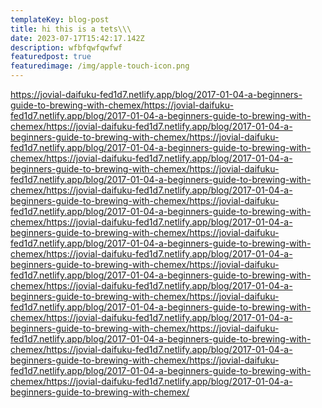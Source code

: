 ```yaml
---
templateKey: blog-post
title: hi this is a tets\\\
date: 2023-07-17T15:42:17.142Z
description: wfbfqwfqwfwf
featuredpost: true
featuredimage: /img/apple-touch-icon.png
---
```

https://jovial-daifuku-fed1d7.netlify.app/blog/2017-01-04-a-beginners-guide-to-brewing-with-chemex/https://jovial-daifuku-fed1d7.netlify.app/blog/2017-01-04-a-beginners-guide-to-brewing-with-chemex/https://jovial-daifuku-fed1d7.netlify.app/blog/2017-01-04-a-beginners-guide-to-brewing-with-chemex/https://jovial-daifuku-fed1d7.netlify.app/blog/2017-01-04-a-beginners-guide-to-brewing-with-chemex/https://jovial-daifuku-fed1d7.netlify.app/blog/2017-01-04-a-beginners-guide-to-brewing-with-chemex/https://jovial-daifuku-fed1d7.netlify.app/blog/2017-01-04-a-beginners-guide-to-brewing-with-chemex/https://jovial-daifuku-fed1d7.netlify.app/blog/2017-01-04-a-beginners-guide-to-brewing-with-chemex/https://jovial-daifuku-fed1d7.netlify.app/blog/2017-01-04-a-beginners-guide-to-brewing-with-chemex/https://jovial-daifuku-fed1d7.netlify.app/blog/2017-01-04-a-beginners-guide-to-brewing-with-chemex/https://jovial-daifuku-fed1d7.netlify.app/blog/2017-01-04-a-beginners-guide-to-brewing-with-chemex/https://jovial-daifuku-fed1d7.netlify.app/blog/2017-01-04-a-beginners-guide-to-brewing-with-chemex/https://jovial-daifuku-fed1d7.netlify.app/blog/2017-01-04-a-beginners-guide-to-brewing-with-chemex/https://jovial-daifuku-fed1d7.netlify.app/blog/2017-01-04-a-beginners-guide-to-brewing-with-chemex/https://jovial-daifuku-fed1d7.netlify.app/blog/2017-01-04-a-beginners-guide-to-brewing-with-chemex/https://jovial-daifuku-fed1d7.netlify.app/blog/2017-01-04-a-beginners-guide-to-brewing-with-chemex/https://jovial-daifuku-fed1d7.netlify.app/blog/2017-01-04-a-beginners-guide-to-brewing-with-chemex/https://jovial-daifuku-fed1d7.netlify.app/blog/2017-01-04-a-beginners-guide-to-brewing-with-chemex/https://jovial-daifuku-fed1d7.netlify.app/blog/2017-01-04-a-beginners-guide-to-brewing-with-chemex/https://jovial-daifuku-fed1d7.netlify.app/blog/2017-01-04-a-beginners-guide-to-brewing-with-chemex/